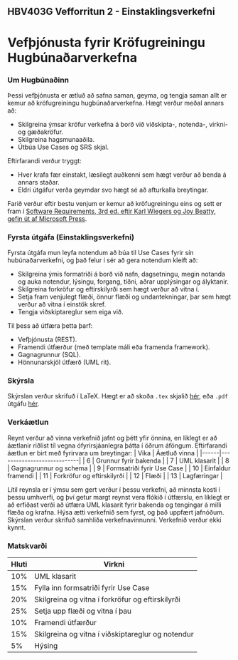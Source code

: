 ## HBV403G Vefforritun 2 - Einstaklingsverkefni
# Vefþjónusta fyrir Kröfugreiningu Hugbúnaðarverkefna

### Um Hugbúnaðinn
Þessi vefþjónusta er ætluð að safna saman, geyma, og tengja saman allt er kemur að kröfugreiningu hugbúnaðarverkefna. Hægt verður meðal annars að:
 * Skilgreina ýmsar kröfur verkefna á borð við viðskipta-, notenda-, virkni- og gæðakröfur.
 * Skilgreina hagsmunaaðila.
 * Útbúa Use Cases og SRS skjal.

Eftirfarandi verður tryggt:
 * Hver krafa fær einstakt, læsilegt auðkenni sem hægt verður að benda á annars staðar.
 * Eldri útgáfur verða geymdar svo hægt sé að afturkalla breytingar.

 Farið verður eftir bestu venjum er kemur að kröfugreiningu eins og sett er fram í [Software Requirements, 3rd ed. eftir Karl Wiegers og Joy Beatty, gefin út af Microsoft Press](https://www.processimpact.com/pubs.html#SR3E).

### Fyrsta útgáfa (Einstaklingsverkefni)
Fyrsta útgáfa mun leyfa notendum að búa til Use Cases fyrir sín hubúnaðarverkefni, og það felur í sér að gera notendum kleift að:
 * Skilgreina ýmis formatriði á borð við nafn, dagsetningu, megin notanda og auka notendur, lýsingu, forgang, tíðni, aðrar upplýsingar og ályktanir.
 * Skilgreina forkröfur og eftirskilyrði sem hægt verður að vitna í.
 * Setja fram venjulegt flæði, önnur flæði og undantekningar, þar sem hægt verður að vitna í einstök skref.
 * Tengja viðskiptareglur sem eiga við.

 Til þess að útfæra þetta þarf:
 - Vefþjónusta (REST).
 - Framendi útfærður (með template máli eða framenda framework).
 - Gagnagrunnur (SQL).
 - Hönnunarskjöl útfærð (UML rit).

 ### Skýrsla
 Skýrslan verður skrifuð í LaTeX. Hægt er að skoða `.tex` skjalið [hér](report/ProjectReport.tex), eða `.pdf` útgáfu [hér](report/ProjectReport.pdf).

 ### Verkáætlun
 Reynt verður að vinna verkefnið jafnt og þétt yfir önnina, en líklegt er að áætlanir riðlist til vegna ófyrirsjáanlegra þátta í öðrum áföngum. Eftirfarandi áætlun er birt með fyrirvara um breytingar:
| Vika | Áætluð vinna               |
|------|----------------------------|
| 6    | Grunnur fyrir bakenda      |
| 7    | UML klasarit               |
| 8    | Gagnagrunnur og schema     |
| 9    | Formsatriði fyrir Use Case |
| 10   | Einfaldur framendi         |
| 11   | Forkröfur og eftirskilyrði |
| 12   | Flæði                      |
| 13   | Lagfæringar                |

Lítil reynsla er í ýmsu sem gert verður í þessu verkefni, að minnsta kosti í þessu umhverfi, og því getur margt reynst vera flókið í útfærslu, en líklegt er að erfiðast verði að útfæra UML klasarit fyrir bakenda og tengingar á milli flæða og krafna. Hýsa ætti verkefnið sem fyrst, og það uppfært jafnóðum. Skýrslan verður skrifuð samhliða verkefnavinnunni. Verkefnið verður ekki kynnt.

### Matskvarði
| Hluti | Virkni                                            |
|-------|---------------------------------------------------|
| 10%   | UML klasarit                                      |
| 15%   | Fylla inn formsatriði fyrir Use Case              |
| 20%   | Skilgreina og vitna í forkröfur og eftirskilyrði  |
| 25%   | Setja upp flæði og vitna í þau                    |
| 10%   | Framendi útfærður                                 |
| 15%   | Skilgreina og vitna í viðskiptareglur og notendur |
| 5%    | Hýsing                                            |
